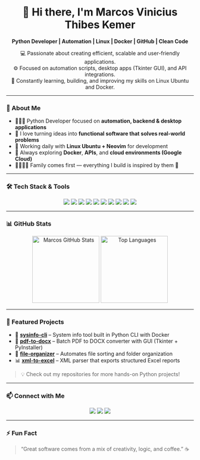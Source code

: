 <h1 align="center">👋 Hi there, I'm Marcos Vinicius Thibes Kemer</h1>

<p align="center">
  <strong>Python Developer | Automation | Linux | Docker | GitHub | Clean Code</strong>
</p>

<p align="center">
  💻 Passionate about creating efficient, scalable and user-friendly applications.<br>
  ⚙️ Focused on automation scripts, desktop apps (Tkinter GUI), and API integrations.<br>
  🌱 Constantly learning, building, and improving my skills on Linux Ubuntu and Docker.
</p>

---

### 🧠 About Me  
- 👨🏻‍💻 Python Developer focused on **automation, backend & desktop applications**  
- 🧩 I love turning ideas into **functional software that solves real-world problems**  
- 🐧 Working daily with **Linux Ubuntu + Neovim** for development  
- 🚀 Always exploring **Docker**, **APIs**, and **cloud environments (Google Cloud)**  
- 👨‍👩‍👧‍👧 Family comes first — everything I build is inspired by them 💙  

---

### 🛠️ Tech Stack & Tools  

<p align="center">
  <img src="https://img.shields.io/badge/Python-3776AB?style=for-the-badge&logo=python&logoColor=white"/>
  <img src="https://img.shields.io/badge/Tkinter-FF6F00?style=for-the-badge&logo=python&logoColor=white"/>
  <img src="https://img.shields.io/badge/Pandas-150458?style=for-the-badge&logo=pandas&logoColor=white"/>
  <img src="https://img.shields.io/badge/SQL-336791?style=for-the-badge&logo=postgresql&logoColor=white"/>
  <img src="https://img.shields.io/badge/APIs-009688?style=for-the-badge&logo=fastapi&logoColor=white"/>
  <img src="https://img.shields.io/badge/Docker-2496ED?style=for-the-badge&logo=docker&logoColor=white"/>
  <img src="https://img.shields.io/badge/Linux_Ubuntu-E95420?style=for-the-badge&logo=ubuntu&logoColor=white"/>
  <img src="https://img.shields.io/badge/Neovim-57A143?style=for-the-badge&logo=neovim&logoColor=white"/>
  <img src="https://img.shields.io/badge/GitHub-181717?style=for-the-badge&logo=github&logoColor=white"/>
  <img src="https://img.shields.io/badge/Google_Cloud-4285F4?style=for-the-badge&logo=google-cloud&logoColor=white"/>
</p>

---

### 📊 GitHub Stats  

<p align="center">
  <img height="180em" src="https://github-readme-stats.vercel.app/api?username=mircothibes&show_icons=true&theme=tokyonight&hide_border=true&count_private=true" alt="Marcos GitHub Stats"/>
  <img height="180em" src="https://github-readme-stats.vercel.app/api/top-langs/?username=mircothibes&layout=compact&langs_count=8&theme=tokyonight&hide_border=true" alt="Top Languages"/>
</p>

---

### 🧩 Featured Projects  

- 🧰 **[sysinfo-cli](https://github.com/mircothibes/sysinfo-cli)** – System info tool built in Python CLI with Docker  
- 📄 **[pdf-to-docx](https://github.com/mircothibes/pdf-to-docx)** – Batch PDF to DOCX converter with GUI (Tkinter + PyInstaller)  
- 📂 **[file-organizer](https://github.com/mircothibes/file-organizer)** – Automates file sorting and folder organization  
- 📊 **[xml-to-excel](https://github.com/mircothibes/xml-to-excel)** – XML parser that exports structured Excel reports  

> 💡 Check out my repositories for more hands-on Python projects!

---

### 📫 Connect with Me  

<p align="center">
  <a href="https://www.linkedin.com/in/mvtk1984/"><img src="https://img.shields.io/badge/LinkedIn-0077B5?style=for-the-badge&logo=linkedin&logoColor=white"/></a>
  <a href="https://github.com/mircothibes"><img src="https://img.shields.io/badge/GitHub-181717?style=for-the-badge&logo=github&logoColor=white"/></a>
  <a href="https://www.instagram.com/mircothibes/"><img src="https://img.shields.io/badge/Instagram-E4405F?style=for-the-badge&logo=instagram&logoColor=white"/></a>
</p>

---

### ⚡ Fun Fact  
> “Great software comes from a mix of creativity, logic, and coffee.” ☕  



             
             
